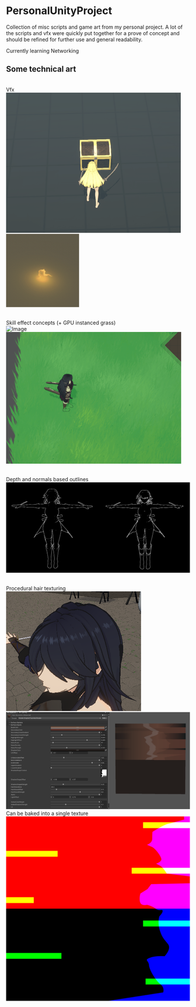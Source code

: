 # PersonalUnityProject

Collection of misc scripts and game art from my personal project.
A lot of the scripts and vfx were quickly put together for a prove of concept and should be refined for further use and general readability.

Currently learning Networking 

## Some technical art
<br/>Vfx<br/>
![Image](https://github.com/Korhrob/PersonalUnityProject/blob/main/Images/chests.gif?raw=true)
![Image](https://github.com/Korhrob/PersonalUnityProject/blob/main/Images/fire.gif?raw=true)

<br/>Skill effect concepts (+ GPU instanced grass)<br/>
![Image](https://github.com/Korhrob/PersonalUnityProject/blob/main/Images/whirlwind.gif?raw=true)
![Image](https://github.com/Korhrob/PersonalUnityProject/blob/main/Images/skillSwiftSlash.gif?raw=true)

<br/>Depth and normals based outlines<br/>
![Image](https://github.com/Korhrob/PersonalUnityProject/blob/main/Images/outlinesmaterial.png?raw=true)

<br/>Procedural hair texturing<br/>
![Image](https://github.com/Korhrob/PersonalUnityProject/blob/main/Images/proceduralhair.png?raw=true)
![Image](https://github.com/Korhrob/PersonalUnityProject/blob/main/Images/hairshader.png?raw=true)
<br/>Can be baked into a single texture<br/>
![Image](https://github.com/Korhrob/PersonalUnityProject/blob/main/Images/HairTexture%20(1).png?raw=true)
